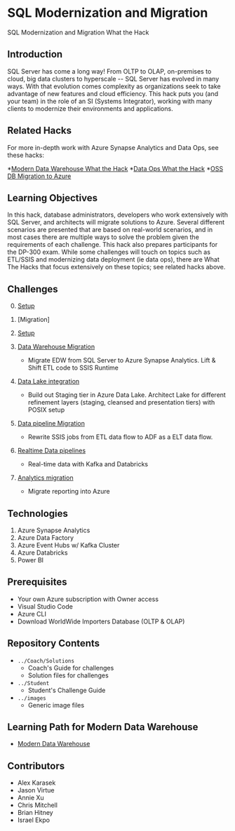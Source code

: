 # SQL Modernization and Migration
SQL Modernization and Migration What the Hack

## Introduction
SQL Server has come a long way!  From OLTP to OLAP, on-premises to cloud, big data clusters to hyperscale -- SQL Server has evolved in many ways.  With that evolution comes complexity as organizations seek to take advantage of new features and cloud efficiency.  This hack puts you (and your team) in the role of an SI (Systems Integrator), working with many clients to modernize their environments and applications.

## Related Hacks
For more in-depth work with Azure Synapse Analytics and Data Ops, see these hacks:

*[Modern Data Warehouse What the Hack](https://github.com/)
*[Data Ops What the Hack](https://github.com/)
*[OSS DB Migration to Azure](https://github.com/)

## Learning Objectives
In this hack, database administrators, developers who work extensively with SQL Server, and architects will migrate solutions to Azure. Several different scenarios are presented that are based on real-world scenarios, and in most cases there are multiple ways to solve the problem given the requirements of each challenge.  This hack also prepares participants for the DP-300 exam.  While some challenges will touch on topics such as ETL/SSIS and modernizing data deployment (ie data ops), there are What The Hacks that focus extensively on these topics; see related hacks above.

## Challenges

0. [Setup](./Student/Challenge00.md)
1. [Migration]


0. [Setup](./Student/Challenges/Challenge0/readme.md)
1. [Data Warehouse Migration](./Student/Challenges/Challenge1/readme.md)
   - Migrate EDW from SQL Server to Azure Synapse Analytics.  Lift & Shift ETL code to SSIS Runtime
1. [Data Lake integration](./Student/Challenges/Challenge2/README.md)
   - Build out Staging tier in Azure Data Lake.  Architect Lake for different refinement layers (staging, cleansed and presentation tiers) with POSIX setup
1. [Data pipeline Migration](./Student/Challenges/Challenge3/README.md) 
   - Rewrite SSIS jobs from ETL data flow  to ADF as a ELT data flow.
1. [Realtime Data pipelines](./Student/Challenges/Challenge4/README.md)
   - Real-time data with Kafka and Databricks
1. [Analytics migration](./Student/Challenges/Challenge5/README.md)
   - Migrate reporting into Azure

## Technologies
1. Azure Synapse Analytics
2. Azure Data Factory
3. Azure Event Hubs w/ Kafka Cluster
4. Azure Databricks
5. Power BI

## Prerequisites
- Your own Azure subscription with Owner access
- Visual Studio Code
- Azure CLI
- Download WorldWide Importers Database (OLTP & OLAP)

## Repository Contents
- `../Coach/Solutions`
  - Coach's Guide for challenges
  - Solution files for challenges
- `../Student`
  - Student's Challenge Guide
- `../images`
  - Generic image files

## Learning Path for Modern Data Warehouse

- [Modern Data Warehouse](https://github.com/bhitney/Learning-Plans/wiki/Modern-Data-Warehouse)


## Contributors
- Alex Karasek
- Jason Virtue
- Annie Xu
- Chris Mitchell
- Brian Hitney
- Israel Ekpo